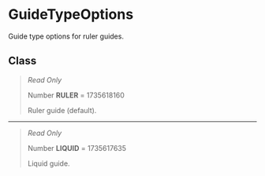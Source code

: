 # GuideTypeOptions
Guide type options for ruler guides.

## Class
> *Read Only* 
> 
> Number **RULER** = 1735618160
> 
> Ruler guide (default).
*** 
> *Read Only* 
> 
> Number **LIQUID** = 1735617635
> 
> Liquid guide.

